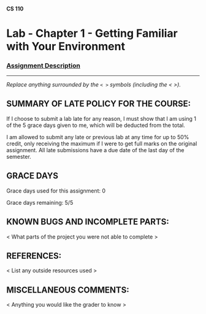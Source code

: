 #### CS 110
# Lab - Chapter 1 - Getting Familiar with Your Environment

### [Assignment Description](https://docs.google.com/document/d/1j0CNd4KglkOGcRWAJZoJ__PEirOluNjHWm0NtmvEVRo/edit?usp=sharing)

***

_Replace anything surrounded by the `< >` symbols (including the < >)._

## SUMMARY OF LATE POLICY FOR THE COURSE:
If I choose to submit a lab late for any reason, I must show that I am using 1 of the 5 grace days given to me, which will be deducted from the total.

I am allowed to submit any late or previous lab at any time for up to  50% credit, only receiving the maximum if I were to get full marks on the original assignment. All late submissions have a due date of the last day of the semester.

## GRACE DAYS
Grace days used for this assignment: 0

Grace days remaining: 5/5

## KNOWN BUGS AND INCOMPLETE PARTS:
 < What parts of the project you were not able to complete >

## REFERENCES:
 < List any outside resources used >

## MISCELLANEOUS COMMENTS:
 < Anything you would like the grader to know >
